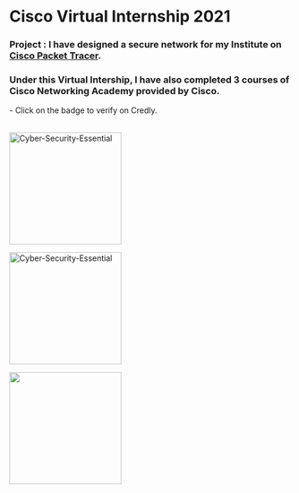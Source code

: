 # Cisco Virtual Internship 2021

<h3> Project : I have <b>designed a secure network for my Institute</b> on <u>Cisco Packet Tracer</u>.</h3>

<h3> Under this Virtual Intership, I have also completed 3 courses of <b>Cisco Networking Academy</b> provided by Cisco. </h3>
- Click on the badge to verify on Credly.</br></br>

<a href="https://www.credly.com/badges/9c5fdcd4-496c-4d3a-a420-a127fc8157b8/public_url"> <img src="https://images.credly.com/size/680x680/images/054913b2-e271-49a2-a1a4-9bf1c1f9a404/CyberEssentials.png" alt="Cyber-Security-Essential"  width="200"></a>
</br>

<a href="https://www.credly.com/badges/5a57874c-5099-4925-99c9-0db9548cde35/public_url"> <img src="https://images.credly.com/size/680x680/images/09b6d58c-763a-4b40-aea1-787d8f46bbcd/Intro2PT.png" alt="Cyber-Security-Essential"  width="200"></a>
</br>

<a href="https://www.credly.com/badges/d205c7b5-0224-4f2b-a3be-849f47274cb6/public_url"> <img src="https://images.credly.com/size/680x680/images/af8c6b4e-fc31-47c4-8dcb-eb7a2065dc5b/I2CS__1_.png"  width="200"></a>
